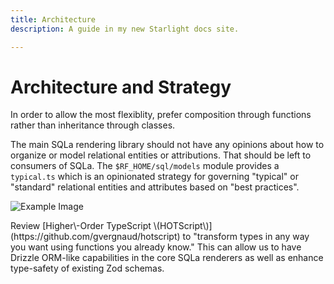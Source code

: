 ```yaml
---
title: Architecture
description: A guide in my new Starlight docs site.

---
```


# Architecture and Strategy

In order to allow the most flexiblity, prefer composition through functions
rather than inheritance through classes.

The main SQLa rendering library should not have any opinions about how to
organize or model relational entities or attributions. That should be left to
consumers of SQLa. The `$RF_HOME/sql/models` module provides a `typical.ts`
which is an opinionated strategy for governing "typical" or "standard"
relational entities and attributes based on "best practices".

![Example Image](/src/assets/architecture.drawio.svg)

<Callout>
    Review
    [Higher\-Order TypeScript \(HOTScript\)](https://github.com/gvergnaud/hotscript)
    to "transform types in any way you want using functions you already know." This
    can allow us to have Drizzle ORM-like capabilities in the core SQLa renderers as
    well as enhance type-safety of existing Zod schemas.
</Callout>

